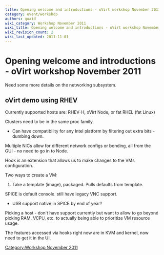 ```yaml
---
title: Opening welcome and introductions - oVirt workshop November 2011
category: event/workshop
authors: quaid
wiki_category: Workshop November 2011
wiki_title: Opening welcome and introductions - oVirt workshop November 2011
wiki_revision_count: 2
wiki_last_updated: 2011-11-01
---
```


# Opening welcome and introductions - oVirt workshop November 2011

Need some more details on the networking subsystem.

## oVirt demo using RHEV

Currently supported hosts are: RHEV-H, oVirt Node, or fat RHEL (fat Linux)

Clusters need to be in the same proc family.

*   Can have compatibility for any Intel platform by filtering out extra bits - dumbing down.

Multiple NICs allow for different network configs or bonding, all from the GUI - no need to go in to Node.

Hook is an extension that allows us to make changes to the VMs configuration.

Two ways to create a VM:

1.  Take a template (image), packaged. Pulls defaults from template.

SPICE is default console. still have legacy VNC support.

*   USB support native in SPICE by end of year?

Picking a host - don't have support currently but want to allow to go beyond picking RAM, VCPU, etc. to actually being able to prioritize VM resource usage.

The features accessed via hooks right now are in KVM and kernel, now need to get it in the UI.

[Category:Workshop November 2011](/community/events/archives/workshop/workshop-november-2011/)
